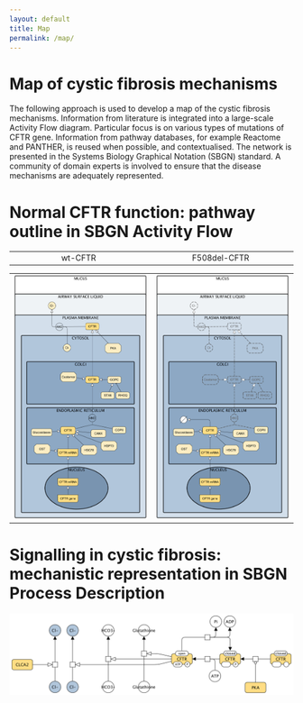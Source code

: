 ```yaml
---
layout: default
title: Map
permalink: /map/
---
```


# Map of cystic fibrosis mechanisms

The following approach is used to develop a map of the cystic fibrosis mechanisms. Information from literature is integrated into a large-scale Activity Flow diagram. Particular focus is on various types of mutations of CFTR gene. Information from pathway databases, for example Reactome and PANTHER, is reused when possible, and contextualised. The network is presented in the Systems Biology Graphical Notation (SBGN) standard. A community of domain experts is involved to ensure that the disease mechanisms are adequately represented.  

# Normal CFTR function: pathway outline in SBGN Activity Flow

<table>
    <tr>
      <td style="width: 400px;" align="center">wt-CFTR</td>
      <td style="width: 400px;" align="center">F508del-CFTR</td>
    </tr>
</table>
<table>
    <tr>
      <td style="width: 400px;" align="center"><img src="/images/maps/CFTR_WT_v06_Blue.png" width="380"/></td>
      <td style="width: 400px;" align="center"><img src="/images/maps/CFTR_WT_v06_Mutation.png" width="380"/></td>
    </tr>
</table>

# Signalling in cystic fibrosis: mechanistic representation in SBGN Process Description

<img src="/images/maps/CFTR_PD_V03.png" width="600"/>
